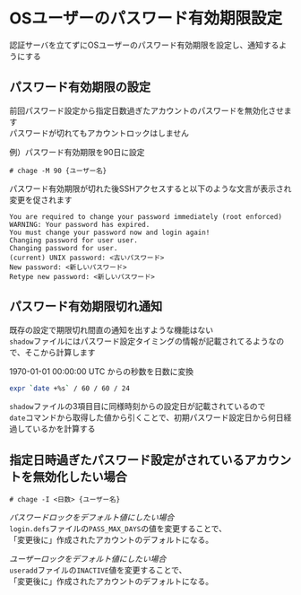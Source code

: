 # OSユーザーのパスワード有効期限設定
認証サーバを立てずにOSユーザーのパスワード有効期限を設定し、通知するようにする  

## パスワード有効期限の設定  
前回パスワード設定から指定日数過ぎたアカウントのパスワードを無効化させます  
パスワードが切れてもアカウントロックはしません 

例）パスワード有効期限を90日に設定  

```
# chage -M 90 {ユーザー名}
```

パスワード有効期限が切れた後SSHアクセスすると以下のような文言が表示され  
変更を促されます  

```
You are required to change your password immediately (root enforced)
WARNING: Your password has expired.
You must change your password now and login again!
Changing password for user user.
Changing password for user.
(current) UNIX password: <古いパスワード>
New password: <新しいパスワード>
Retype new password: <新しいパスワード>
```

## パスワード有効期限切れ通知  
既存の設定で期限切れ間直の通知を出すような機能はない  
`shadow`ファイルにはパスワード設定タイミングの情報が記載されてるようなので、そこから計算します  

1970-01-01 00:00:00 UTC からの秒数を日数に変換

```bash
expr `date +%s` / 60 / 60 / 24
```

`shadow`ファイルの3項目目に同様時刻からの設定日が記載されているので  
`date`コマンドから取得した値から引くことで、初期パスワード設定日から何日経過しているかを計算する  

## 指定日時過ぎたパスワード設定がされているアカウントを無効化したい場合  

```
# chage -I <日数> {ユーザー名}
```

<i class="fas fa-check-circle">パスワードロックをデフォルト値にしたい場合</i>  
`login.defs`ファイルの`PASS_MAX_DAYS`の値を変更することで、  
「変更後に」作成されたアカウントのデフォルトになる。  

<i class="fas fa-check-circle">ユーザーロックをデフォルト値にしたい場合</i>  
`useradd`ファイルの`INACTIVE`値を変更することで、  
「変更後に」作成されたアカウントのデフォルトになる。  
